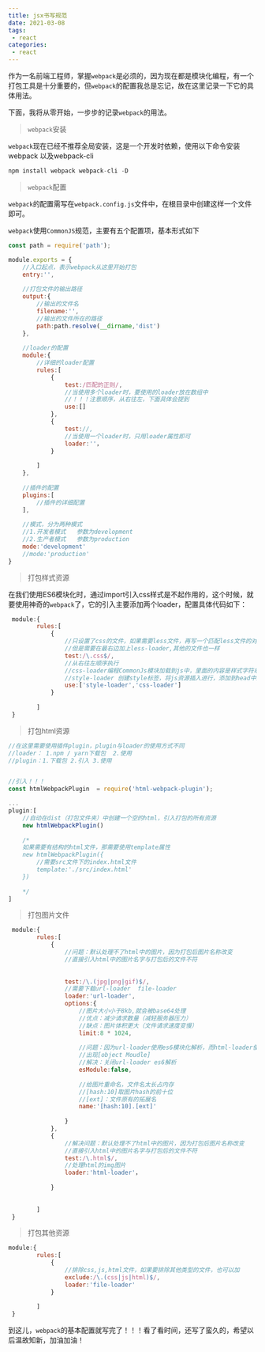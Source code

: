 ```yaml
---
title: jsx书写规范
date: 2021-03-08
tags:
 - react
categories:
 - react
---
```


作为一名前端工程师，掌握`webpack`是必须的，因为现在都是模块化编程，有一个打包工具是十分重要的，但`webpack`的配置我总是忘记，故在这里记录一下它的具体用法。

下面，我将从零开始，一步步的记录`webpack`的用法。

> `webpack`安装

`webpack`现在已经不推荐全局安装，这是一个开发时依赖，使用以下命令安装webpack 以及webpack-cli

```js
npm install webpack webpack-cli -D 
```



> `webpack`配置

`webpack`的配置需写在`webpack.config.js`文件中，在根目录中创建这样一个文件即可。

`webpack`使用`CommonJS`规范，主要有五个配置项，基本形式如下

```js
const path = require('path');

module.exports = {
    //入口起点，表示webpack从这里开始打包
    entry:'',
    
    //打包文件的输出路径
    output:{
        //输出的文件名
        filename:'',
        //输出的文件所在的路径
        path:path.resolve(__dirname,'dist')
    },
    
    //loader的配置
    module:{
        //详细的loader配置
        rules:[
            {
                test:/匹配的正则/,
                //当使用多个loader时，要使用的loader放在数组中
                //！！！注意顺序，从右往左，下面具体会提到
                use:[]
            },
            {
                test://,
                //当使用一个loader时，只用loader属性即可
                loader:''，
            }
            
        ]
    },
    
    //插件的配置
    plugins:[
    	//插件的详细配置
    ],
    
    //模式，分为两种模式
    //1.开发者模式   参数为development
    //2.生产者模式   参数为production
    mode:'development'
    //mode:'production'
}
```



> 打包样式资源

在我们使用ES6模块化时，通过import引入css样式是不起作用的，这个时候，就要使用神奇的`webpack`了，它的引入主要添加两个loader，配置具体代码如下：

```js
 module:{
        rules:[
            {
                //只设置了css的文件，如果需要less文件，再写一个匹配less文件的对象即可
                //但是需要在最右边加上less-loader,其他的文件也一样
                test:/\.css$/,
                //从右往左顺序执行
                //css-loader编程CommonJs模块加载到js中，里面的内容是样式字符串
                //style-loader 创建style标签，将js资源插入进行，添加到head中生效
                use:['style-loader','css-loader']
            }
            
        ]
 }
```



> 打包html资源

```js
//在这里需要使用插件plugin，plugin与loader的使用方式不同
//loader： 1.npm / yarn下载包  2.使用
//plugin：1.下载包 2.引入 3.使用


//引入！！！
const htmlWebpackPlugin  = require('html-webpack-plugin');

...
plugin:[
    //自动在dist（打包文件夹）中创建一个空的html，引入打包的所有资源
    new htmlWebpackPlugin()
    
    /*
    如果需要有结构的html文件，那需要使用template属性
    new htmlWebpackPlugin({
    	//需要src文件下的index.html文件
    	template:'./src/index.html'
    }) 
    
    */
]
```



> 打包图片文件

```js
 module:{
        rules:[
            {
                //问题：默认处理不了html中的图片，因为打包后图片名称改变
                //直接引入html中的图片名字与打包后的文件不符
                
                
                test:/\.(jpg|png|gif)$/,
                //需要下载url-loader  file-loader
                loader:'url-loader',
                options:{
                    //图片大小小于8kb,就会被base64处理
                    //优点：减少请求数量（减轻服务器压力）
                    //缺点：图片体积更大（文件请求速度变慢）
                    limit:8 * 1024,
                    
                    //问题：因为url-loader使用es6模块化解析，而html-loader使用CommonJS解析
                    //出现[object Moudle]
                    //解决：关闭url-loader es6解析
                    esModule:false,
                    
                    //给图片重命名，文件名太长占内存
                    //[hash:10]取图片hash的前十位
                    //[ext]：文件原有的拓展名
                    name:'[hash:10].[ext]'
                    
                }
            },
            {
                //解决问题：默认处理不了html中的图片，因为打包后图片名称改变
                //直接引入html中的图片名字与打包后的文件不符
                test:/\.html$/,
                //处理html的img图片
                loader:'html-loader'，
                
            }
            	
            
        ]
 }
```



> 打包其他资源

```js
module:{
        rules:[
            {
                //排除css,js,html文件，如果要排除其他类型的文件，也可以加
                exclude:/\.(css|js|html)$/,
                loader:'file-loader'
            }
            
        ]
 }
```



到这儿，`webpack`的基本配置就写完了！！！看了看时间，还写了蛮久的，希望以后温故知新，加油加油！